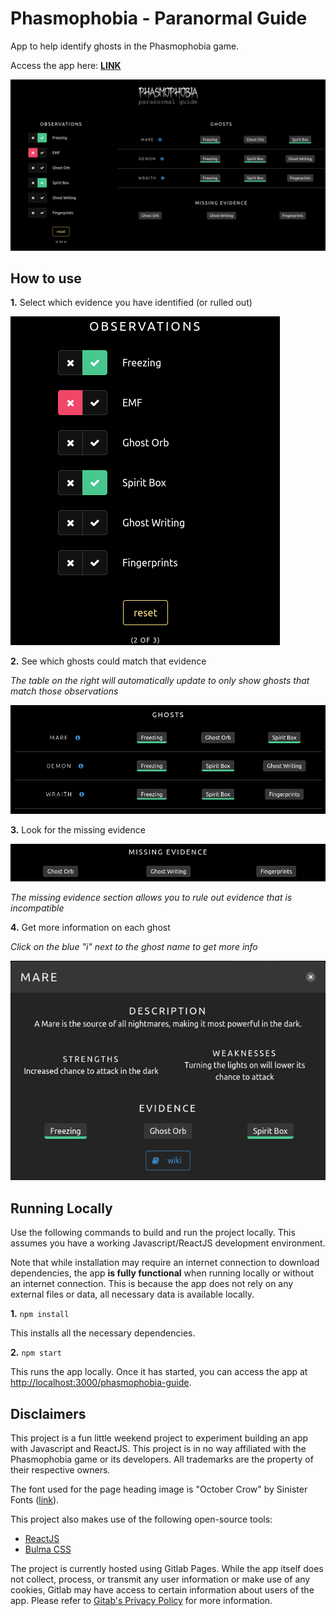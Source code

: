# Phasmophobia - Paranormal Guide

App to help identify ghosts in the Phasmophobia game.

Access the app here: **[LINK](https://hectorjsmith.gitlab.io/phasmophobia-guide/)**

![App screenshot](docs/screenshot.png)

## How to use

**1.** Select which evidence you have identified (or rulled out)

![Screenshot of observations section](docs/observations.png)

**2.** See which ghosts could match that evidence

*The table on the right will automatically update to only show ghosts that match those observations*

![Screenshot of ghosts section](docs/ghosts.png)

**3.** Look for the missing evidence

![Screenshot of missing evidence section](docs/missingEvidence.png)

*The missing evidence section allows you to rule out evidence that is incompatible*

**4.** Get more information on each ghost

*Click on the blue "i" next to the ghost name to get more info*

![Screenshot of ghost info](docs/ghostInfo.png)

## Running Locally

Use the following commands to build and run the project locally. This assumes you have a working Javascript/ReactJS development environment.

Note that while installation may require an internet connection to download dependencies, the app **is fully functional** when running locally or without an internet connection. This is because the app does not rely on any external files or data, all necessary data is available locally.

**1.** `npm install`

This installs all the necessary dependencies.

**2.** `npm start`

This runs the app locally. Once it has started, you can access the app at [http://localhost:3000/phasmophobia-guide](http://localhost:3000/phasmophobia-guide).

## Disclaimers

This project is a fun little weekend project to experiment building an app with Javascript and ReactJS. This project is in no way affiliated with the Phasmophobia game or its developers. All trademarks are the property of their respective owners.

The font used for the page heading image is "October Crow" by Sinister Fonts ([link](https://www.dafont.com/october-crow.font)).

This project also makes use of the following open-source tools:
- [ReactJS](https://reactjs.org/)
- [Bulma CSS](https://bulma.io/)

The project is currently hosted using Gitlab Pages. While the app itself does not collect, process, or transmit any user information or make use of any cookies, Gitlab may have access to certain information about users of the app. Please refer to [Gitab's Privacy Policy](https://about.gitlab.com/privacy/) for more information.

